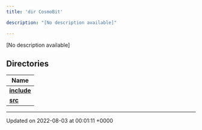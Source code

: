 ```yaml
---
title: 'dir CosmoBit'

description: "[No description available]"

---
```







[No description available]

## Directories

| Name           |
| -------------- |
| **[include](/documentation/code/colliderbit_development/files/dir_1ef626acfeeefe186ec3cc93aa0083c5/#dir-include)**  |
| **[src](/documentation/code/colliderbit_development/files/dir_c6c8e7eb6ca38d0550273d68b4b9515a/#dir-src)**  |






-------------------------------

Updated on 2022-08-03 at 00:01:11 +0000

